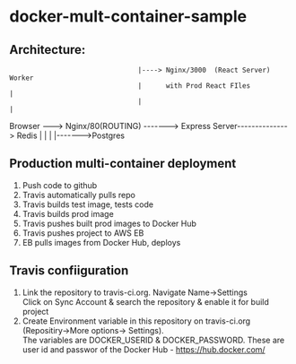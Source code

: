 # docker-mult-container-sample


## Architecture: 

									
									|----> Nginx/3000  (React Server)    Worker 
									|      with Prod React FIles           |
									|                                      |
  Browser ---> Nginx/80(ROUTING) -------> Express Server--------------> Redis
															   |
															   |
															   |
															   |------->Postgres
															   
															   


## Production multi-container deployment  

1. Push code to github  
2. Travis automatically pulls repo  
3. Travis builds test image, tests code  
4. Travis builds prod image  
5. Travis pushes built prod images to Docker Hub  
6. Travis pushes project to AWS EB  
7. EB pulls images from Docker Hub, deploys	  	


## Travis confiiguration  
1. Link the repository	to travis-ci.org. Navigate Name->Settings  
    Click on Sync Account & search the repository & enable it for build project	
2. Create Environment variable in this repository on travis-ci.org (Repositiry->More options-> Settings).  
   The variables are DOCKER_USERID & DOCKER_PASSWORD. These are user id and passwor of the Docker Hub - https://hub.docker.com/

	